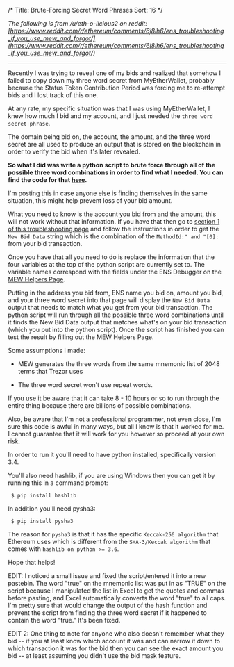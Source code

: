 /*
Title: Brute-Forcing Secret Word Phrases
Sort: 16
*/

*The following is from /u/eth-o-licious2 on reddit:
 [https://www.reddit.com/r/ethereum/comments/6j8ih6/ens_troubleshooting_if_you_use_mew_and_forgot/](https://www.reddit.com/r/ethereum/comments/6j8ih6/ens_troubleshooting_if_you_use_mew_and_forgot/)*

----

Recently I was trying to reveal one of my bids and realized that somehow I failed to copy down my three word secret from MyEtherWallet, probably because the Status Token Contribution Period was forcing me to re-attempt bids and I lost track of this one.

At any rate, my specific situation was that I was using MyEtherWallet, I knew how much I bid and my account, and I just needed the `three word secret phrase`.

The domain being bid on, the account, the amount, and the three word secret are all used to produce an output that is stored on the blockchain in order to verify the bid when it's later revealed.

**So what I did was write a python script to brute force through all of the possible three word combinations in order to find what I needed. You can find the code for that [here](https://pastebin.com/Z4gRicGY).**

I'm posting this in case anyone else is finding themselves in the same situation, this might help prevent loss of your bid amount.

What you need to know is the account you bid from and the amount, this will not work without that information. If you have that then go to [section 1 of this troubleshooting page](https://myetherwallet.groovehq.com/knowledge_base/topics/debugging-a-bad-instruction-reveal) and follow the instructions in order to get the `New Bid Data` string which is the combination of the `MethodId:" and "[0]:` from your bid transaction.

Once you have that all you need to do is replace the information that the four variables at the top of the python script are currently set to. The variable names correspond with the fields under the ENS Debugger on the [MEW Helpers Page](https://www.myetherwallet.com/helpers.html).

Putting in the address you bid from, ENS name you bid on, amount you bid, and your three word secret into that page will display the `New Bid Data` output that needs to match what you get from your bid transaction. The python script will run through all the possible three word combinations until it finds the New Bid Data output that matches what's on your bid transaction (which you put into the python script). Once the script has finished you can test the result by filling out the MEW Helpers Page.

Some assumptions I made:

* MEW generates the three words from the same mnemonic list of 2048 terms that Trezor uses

*  The three word secret won't use repeat words.

If you use it be aware that it can take 8 - 10 hours or so to run through the entire thing because there are billions of possible combinations.

Also, be aware that I'm not a professional programmer, not even close, I'm sure this code is awful in many ways, but all I know is that it worked for me. I cannot guarantee that it will work for you however so proceed at your own risk.

In order to run it you'll need to have python installed, specifically version 3.4.

You'll also need hashlib, if you are using Windows then you can get it by running this in a command prompt:

` $ pip install hashlib`

In addition you'll need pysha3:

` $ pip install pysha3`

The reason for `pysha3` is that it has the specific `Keccak-256 algorithm` that Ethereum uses which is different from the `SHA-3/Keccak algorithm` that comes with `hashlib on python >= 3.6`.

Hope that helps!

EDIT: I noticed a small issue and fixed the script/entered it into a new pastebin. The word "true" on the mnemonic list was put in as "TRUE" on the script because I manipulated the list in Excel to get the quotes and commas before pasting, and Excel automatically converts the word "true" to all caps. I'm pretty sure that would change the output of the hash function and prevent the script from finding the three word secret if it happened to contain the word "true." It's been fixed.

EDIT 2: One thing to note for anyone who also doesn't remember what they bid -- if you at least know which account it was and can narrow it down to which transaction it was for the bid then you can see the exact amount you bid -- at least assuming you didn't use the bid mask feature.
